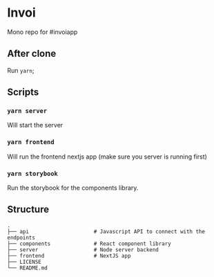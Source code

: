 # Invoi
Mono repo for #invoiapp

## After clone
Run `yarn`;

## Scripts

### `yarn server`
Will start the server

### `yarn frontend`
Will run the frontend nextjs app (make sure you server is running first)

### `yarn storybook`
Run the storybook for the components library.

## Structure
```
.
├── api                     # Javascript API to connect with the endpoints 
├── components              # React component library
├── server                  # Node server backend
├── frontend                # NextJS app
├── LICENSE
└── README.md
```
